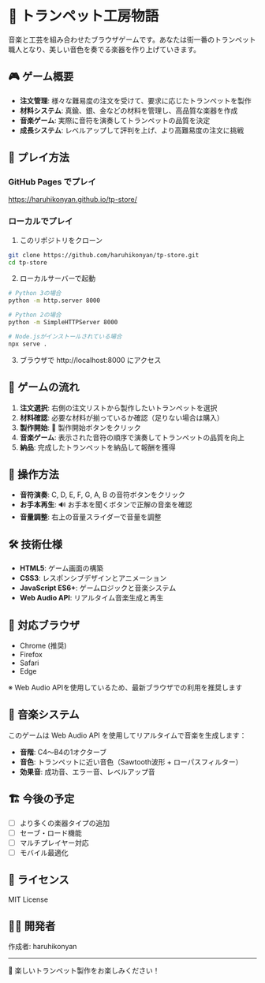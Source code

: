 # 🎺 トランペット工房物語

音楽と工芸を組み合わせたブラウザゲームです。あなたは街一番のトランペット職人となり、美しい音色を奏でる楽器を作り上げていきます。

## 🎮 ゲーム概要

- **注文管理**: 様々な難易度の注文を受けて、要求に応じたトランペットを製作
- **材料システム**: 真鍮、銀、金などの材料を管理し、高品質な楽器を作成
- **音楽ゲーム**: 実際に音符を演奏してトランペットの品質を決定
- **成長システム**: レベルアップして評判を上げ、より高難易度の注文に挑戦

## 🚀 プレイ方法

### GitHub Pages でプレイ
https://haruhikonyan.github.io/tp-store/

### ローカルでプレイ
1. このリポジトリをクローン
```bash
git clone https://github.com/haruhikonyan/tp-store.git
cd tp-store
```

2. ローカルサーバーで起動
```bash
# Python 3の場合
python -m http.server 8000

# Python 2の場合
python -m SimpleHTTPServer 8000

# Node.jsがインストールされている場合
npx serve .
```

3. ブラウザで http://localhost:8000 にアクセス

## 🎯 ゲームの流れ

1. **注文選択**: 右側の注文リストから製作したいトランペットを選択
2. **材料確認**: 必要な材料が揃っているか確認（足りない場合は購入）
3. **製作開始**: 🔨 製作開始ボタンをクリック
4. **音楽ゲーム**: 表示された音符の順序で演奏してトランペットの品質を向上
5. **納品**: 完成したトランペットを納品して報酬を獲得

## 🎵 操作方法

- **音符演奏**: C, D, E, F, G, A, B の音符ボタンをクリック
- **お手本再生**: 🔊 お手本を聞くボタンで正解の音楽を確認
- **音量調整**: 右上の音量スライダーで音量を調整

## 🛠️ 技術仕様

- **HTML5**: ゲーム画面の構築
- **CSS3**: レスポンシブデザインとアニメーション
- **JavaScript ES6+**: ゲームロジックと音楽システム
- **Web Audio API**: リアルタイム音楽生成と再生

## 📱 対応ブラウザ

- Chrome (推奨)
- Firefox
- Safari
- Edge

※ Web Audio APIを使用しているため、最新ブラウザでの利用を推奨します

## 🎼 音楽システム

このゲームは Web Audio API を使用してリアルタイムで音楽を生成します：

- **音階**: C4～B4の1オクターブ
- **音色**: トランペットに近い音色（Sawtooth波形 + ローパスフィルター）
- **効果音**: 成功音、エラー音、レベルアップ音

## 🏗️ 今後の予定

- [ ] より多くの楽器タイプの追加
- [ ] セーブ・ロード機能
- [ ] マルチプレイヤー対応
- [ ] モバイル最適化

## 📝 ライセンス

MIT License

## 👨‍💻 開発者

作成者: haruhikonyan

---

🎺 楽しいトランペット製作をお楽しみください！
</content>
</invoke>
